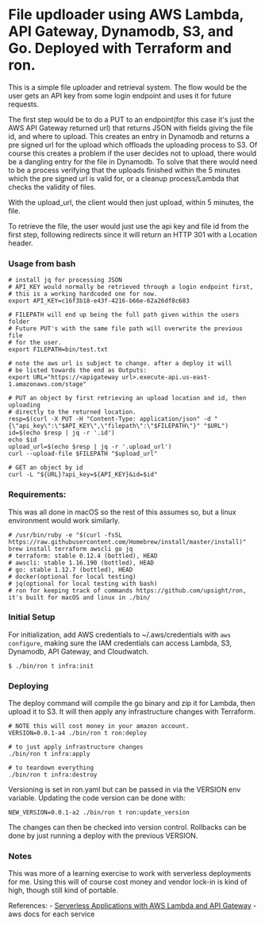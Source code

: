 # File updloader using AWS Lambda, API Gateway, Dynamodb, S3, and Go. Deployed with Terraform and ron.

This is a simple file uploader and retrieval system. The flow would be
the user gets an API key from some login endpoint and uses it for future
requests.

The first step would be to do a PUT to an endpoint(for this case it's just
the AWS API Gateway returned url) that returns JSON with fields giving
the file id, and where to upload. This creates an entry in Dynamodb and
returns a pre signed url for the upload which offloads the uploading
process to S3. Of course this creates a problem if the user decides
not to upload, there would be a dangling entry for the file in
Dynamodb. To solve that there would need to be a process verifying
that the uploads finished within the 5 minutes which the pre signed
url is valid for, or a cleanup process/Lambda that checks the validity of files.

With the upload_url, the client would then just upload, within 5 minutes,
the file.

To retrieve the file, the user would just use the api key and file id from
the first step, following redirects since it will return an HTTP 301 with
a Location header.


### Usage from bash

	# install jq for processing JSON
	# API_KEY would normally be retrieved through a login endpoint first,
	# this is a working hardcoded one for now.
	export API_KEY=c16f3b18-e43f-4216-b66e-62a26df8c683

	# FILEPATH will end up being the full path given within the users folder
	# Future PUT's with the same file path will overwrite the previous file
	# for the user.
	export FILEPATH=bin/test.txt

    # note the aws url is subject to change. after a deploy it will
	# be listed towards the end as Outputs:
	export URL="https://<apigateway url>.execute-api.us-east-1.amazonaws.com/stage"

	# PUT an object by first retrieving an upload location and id, then uploading
	# directly to the returned location.
	resp=$(curl -X PUT -H "Content-Type: application/json" -d "{\"api_key\":\"$API_KEY\",\"filepath\":\"$FILEPATH\"}" "$URL")
	id=$(echo $resp | jq -r '.id')
	echo $id
	upload_url=$(echo $resp | jq -r '.upload_url')
	curl --upload-file $FILEPATH "$upload_url"

	# GET an object by id
	curl -L "${URL}?api_key=${API_KEY}&id=$id"

### Requirements:

This was all done in macOS so the rest of this assumes so,
but a linux environment would work similarly.

	# /usr/bin/ruby -e "$(curl -fsSL https://raw.githubusercontent.com/Homebrew/install/master/install)"
	brew install terraform awscli go jq
	# terraform: stable 0.12.4 (bottled), HEAD
	# awscli: stable 1.16.190 (bottled), HEAD
	# go: stable 1.12.7 (bottled), HEAD
    # docker(optional for local testing)
	# jq(optional for local testing with bash)
	# ron for keeping track of commands https://github.com/upsight/ron, it's built for macOS and linux in ./bin/


### Initial Setup

For initialization, add AWS credentials to ~/.aws/credentials with `aws configure`,
making sure the IAM credentials can access Lambda, S3, Dynamodb, API Gateway, and Cloudwatch.

	$ ./bin/ron t infra:init


### Deploying

The deploy command will compile the go binary and zip it for Lambda, then
upload it to S3. It will then apply any infrastructure changes with Terraform.

	# NOTE this will cost money in your amazon account.
	VERSION=0.0.1-a4 ./bin/ron t ron:deploy

	# to just apply infrastructure changes
    ./bin/ron t infra:apply

	# to teardown everything
    ./bin/ron t infra:destroy

Versioning is set in ron.yaml but can be passed in via the VERSION env variable.
Updating the code version can be done with:

	NEW_VERSION=0.0.1-a2 ./bin/ron t ron:update_version

The changes can then be checked into version control.
Rollbacks can be done by just running a deploy with the previous VERSION.


### Notes

This was more of a learning exercise to work with serverless deployments for
me. Using this will of course cost money and vendor lock-in is kind of high,
though still kind of portable.

References:
	- [Serverless Applications with AWS Lambda and API Gateway](https://learn.hashicorp.com/terraform/aws/lambda-api-gateway)
	- aws docs for each service
